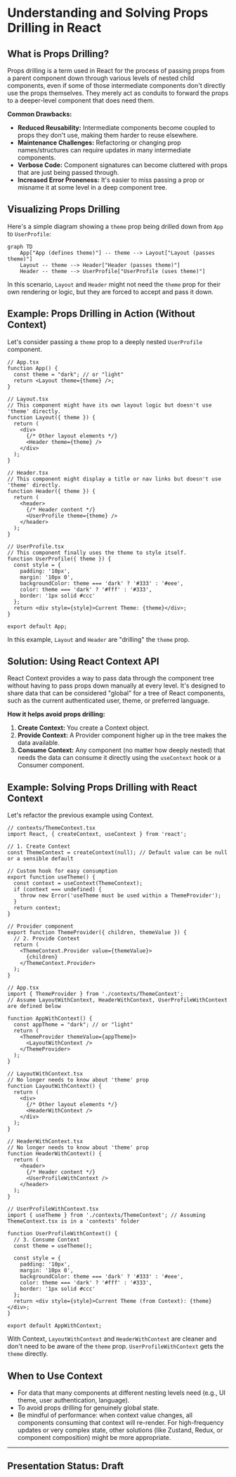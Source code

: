 # Understanding and Solving Props Drilling in React

## What is Props Drilling?

Props drilling is a term used in React for the process of passing props from a parent component down through various levels of nested child components, even if some of those intermediate components don't directly use the props themselves. They merely act as conduits to forward the props to a deeper-level component that does need them.

**Common Drawbacks:**
- **Reduced Reusability:** Intermediate components become coupled to props they don't use, making them harder to reuse elsewhere.
- **Maintenance Challenges:** Refactoring or changing prop names/structures can require updates in many intermediate components.
- **Verbose Code:** Component signatures can become cluttered with props that are just being passed through.
- **Increased Error Proneness:** It's easier to miss passing a prop or misname it at some level in a deep component tree.

## Visualizing Props Drilling

Here's a simple diagram showing a `theme` prop being drilled down from `App` to `UserProfile`:

```mermaid
graph TD
    App["App (defines theme)"] -- theme --> Layout["Layout (passes theme)"]
    Layout -- theme --> Header["Header (passes theme)"]
    Header -- theme --> UserProfile["UserProfile (uses theme)"]
```

In this scenario, `Layout` and `Header` might not need the `theme` prop for their own rendering or logic, but they are forced to accept and pass it down.

## Example: Props Drilling in Action (Without Context)

Let's consider passing a `theme` prop to a deeply nested `UserProfile` component.

```tsx
// App.tsx
function App() {
  const theme = "dark"; // or "light"
  return <Layout theme={theme} />;
}

// Layout.tsx
// This component might have its own layout logic but doesn't use 'theme' directly.
function Layout({ theme }) {
  return (
    <div>
      {/* Other layout elements */}
      <Header theme={theme} />
    </div>
  );
}

// Header.tsx
// This component might display a title or nav links but doesn't use 'theme' directly.
function Header({ theme }) {
  return (
    <header>
      {/* Header content */}
      <UserProfile theme={theme} />
    </header>
  );
}

// UserProfile.tsx
// This component finally uses the theme to style itself.
function UserProfile({ theme }) {
  const style = {
    padding: '10px',
    margin: '10px 0',
    backgroundColor: theme === 'dark' ? '#333' : '#eee',
    color: theme === 'dark' ? '#fff' : '#333',
    border: '1px solid #ccc'
  };
  return <div style={style}>Current Theme: {theme}</div>;
}

export default App;
```
In this example, `Layout` and `Header` are "drilling" the `theme` prop.

## Solution: Using React Context API

React Context provides a way to pass data through the component tree without having to pass props down manually at every level. It's designed to share data that can be considered "global" for a tree of React components, such as the current authenticated user, theme, or preferred language.

**How it helps avoid props drilling:**
1.  **Create Context:** You create a Context object.
2.  **Provide Context:** A Provider component higher up in the tree makes the data available.
3.  **Consume Context:** Any component (no matter how deeply nested) that needs the data can consume it directly using the `useContext` hook or a Consumer component.

## Example: Solving Props Drilling with React Context

Let's refactor the previous example using Context.

```tsx
// contexts/ThemeContext.tsx
import React, { createContext, useContext } from 'react';

// 1. Create Context
const ThemeContext = createContext(null); // Default value can be null or a sensible default

// Custom hook for easy consumption
export function useTheme() {
  const context = useContext(ThemeContext);
  if (context === undefined) {
    throw new Error('useTheme must be used within a ThemeProvider');
  }
  return context;
}

// Provider component
export function ThemeProvider({ children, themeValue }) {
  // 2. Provide Context
  return (
    <ThemeContext.Provider value={themeValue}>
      {children}
    </ThemeContext.Provider>
  );
}

// App.tsx
import { ThemeProvider } from './contexts/ThemeContext';
// Assume LayoutWithContext, HeaderWithContext, UserProfileWithContext are defined below

function AppWithContext() {
  const appTheme = "dark"; // or "light"
  return (
    <ThemeProvider themeValue={appTheme}>
      <LayoutWithContext />
    </ThemeProvider>
  );
}

// LayoutWithContext.tsx
// No longer needs to know about 'theme' prop
function LayoutWithContext() {
  return (
    <div>
      {/* Other layout elements */}
      <HeaderWithContext />
    </div>
  );
}

// HeaderWithContext.tsx
// No longer needs to know about 'theme' prop
function HeaderWithContext() {
  return (
    <header>
      {/* Header content */}
      <UserProfileWithContext />
    </header>
  );
}

// UserProfileWithContext.tsx
import { useTheme } from './contexts/ThemeContext'; // Assuming ThemeContext.tsx is in a 'contexts' folder

function UserProfileWithContext() {
  // 3. Consume Context
  const theme = useTheme(); 
  
  const style = {
    padding: '10px',
    margin: '10px 0',
    backgroundColor: theme === 'dark' ? '#333' : '#eee',
    color: theme === 'dark' ? '#fff' : '#333',
    border: '1px solid #ccc'
  };
  return <div style={style}>Current Theme (from Context): {theme}</div>;
}

export default AppWithContext;
```
With Context, `LayoutWithContext` and `HeaderWithContext` are cleaner and don't need to be aware of the `theme` prop. `UserProfileWithContext` gets the `theme` directly.

## When to Use Context
- For data that many components at different nesting levels need (e.g., UI theme, user authentication, language).
- To avoid props drilling for genuinely global state.
- Be mindful of performance: when context value changes, all components consuming that context will re-render. For high-frequency updates or very complex state, other solutions (like Zustand, Redux, or component composition) might be more appropriate.

---
## Presentation Status: Draft 